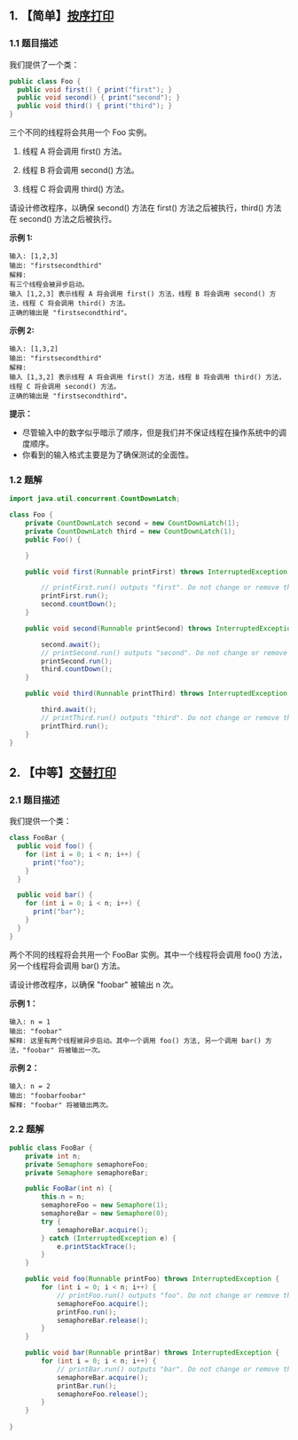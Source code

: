 ## 1. 【简单】[按序打印](https://leetcode-cn.com/problems/print-in-order/)

### 1.1 题目描述

我们提供了一个类：

```java
public class Foo {
  public void first() { print("first"); }
  public void second() { print("second"); }
  public void third() { print("third"); }
}
```

三个不同的线程将会共用一个 Foo 实例。

1. 线程 A 将会调用 first() 方法。

2. 线程 B 将会调用 second() 方法。

3. 线程 C 将会调用 third() 方法。

请设计修改程序，以确保 second() 方法在 first() 方法之后被执行，third() 方法在 second() 方法之后被执行。

**示例 1:**

```
输入: [1,2,3]
输出: "firstsecondthird"
解释: 
有三个线程会被异步启动。
输入 [1,2,3] 表示线程 A 将会调用 first() 方法，线程 B 将会调用 second() 方法，线程 C 将会调用 third() 方法。
正确的输出是 "firstsecondthird"。
```

**示例 2:**

```
输入: [1,3,2]
输出: "firstsecondthird"
解释: 
输入 [1,3,2] 表示线程 A 将会调用 first() 方法，线程 B 将会调用 third() 方法，线程 C 将会调用 second() 方法。
正确的输出是 "firstsecondthird"。
```

**提示：**

- 尽管输入中的数字似乎暗示了顺序，但是我们并不保证线程在操作系统中的调度顺序。
- 你看到的输入格式主要是为了确保测试的全面性。

### 1.2 题解

```java
import java.util.concurrent.CountDownLatch;

class Foo {
    private CountDownLatch second = new CountDownLatch(1);
    private CountDownLatch third = new CountDownLatch(1);
    public Foo() {

    }

    public void first(Runnable printFirst) throws InterruptedException {

        // printFirst.run() outputs "first". Do not change or remove this line.
        printFirst.run();
        second.countDown();
    }

    public void second(Runnable printSecond) throws InterruptedException {

        second.await();
        // printSecond.run() outputs "second". Do not change or remove this line.
        printSecond.run();
        third.countDown();
    }

    public void third(Runnable printThird) throws InterruptedException {

        third.await();
        // printThird.run() outputs "third". Do not change or remove this line.
        printThird.run();
    }
}
```

## 2. 【中等】[交替打印](https://leetcode-cn.com/problems/print-foobar-alternately/)

### 2.1 题目描述

我们提供一个类：

```java
class FooBar {
  public void foo() {
    for (int i = 0; i < n; i++) {
      print("foo");
    }
  }

  public void bar() {
    for (int i = 0; i < n; i++) {
      print("bar");
    }
  }
}
```

两个不同的线程将会共用一个 FooBar 实例。其中一个线程将会调用 foo() 方法，另一个线程将会调用 bar() 方法。

请设计修改程序，以确保 "foobar" 被输出 n 次。

**示例 1：**

```
输入: n = 1
输出: "foobar"
解释: 这里有两个线程被异步启动。其中一个调用 foo() 方法, 另一个调用 bar() 方法，"foobar" 将被输出一次。
```

**示例 2：**

```
输入: n = 2
输出: "foobarfoobar"
解释: "foobar" 将被输出两次。
```

### 2.2 题解

```java
public class FooBar {
    private int n;
    private Semaphore semaphoreFoo;
    private Semaphore semaphoreBar;

    public FooBar(int n) {
        this.n = n;
        semaphoreFoo = new Semaphore(1);
        semaphoreBar = new Semaphore(0);
        try {
            semaphoreBar.acquire();
        } catch (InterruptedException e) {
            e.printStackTrace();
        }
    }

    public void foo(Runnable printFoo) throws InterruptedException {
        for (int i = 0; i < n; i++) {
            // printFoo.run() outputs "foo". Do not change or remove this line.
            semaphoreFoo.acquire();
            printFoo.run();
            semaphoreBar.release();
        }
    }

    public void bar(Runnable printBar) throws InterruptedException {
        for (int i = 0; i < n; i++) {
            // printBar.run() outputs "bar". Do not change or remove this line.
            semaphoreBar.acquire();
            printBar.run();
            semaphoreFoo.release();
        }
    }
    
}
```

